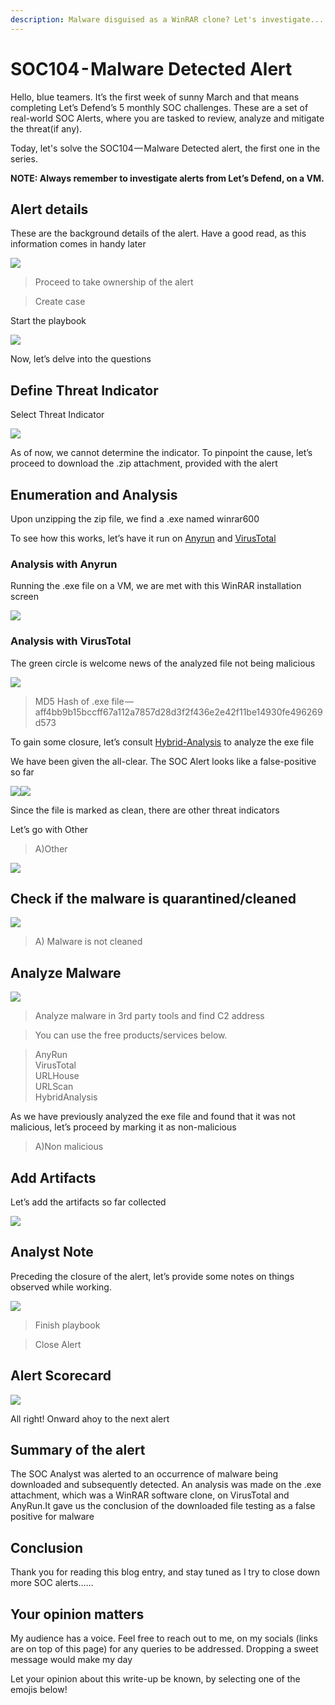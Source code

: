 ```yaml
---
description: Malware disguised as a WinRAR clone? Let's investigate....
---
```


# SOC104 - Malware Detected Alert

Hello, blue teamers. It’s the first week of sunny March and that means completing Let’s Defend’s 5 monthly SOC challenges. These are a set of real-world SOC Alerts, where you are tasked to review, analyze and mitigate the threat(if any).&#x20;

Today, let's solve the SOC104 — Malware Detected alert, the first one in the series.

**NOTE: Always remember to investigate alerts from Let’s Defend, on a VM.**

## Alert details

These are the background details of the alert. Have a good read, as this information comes in handy later

&#x20;                                              ![](https://cdn-images-1.medium.com/max/1000/1\*2KhThruCKWycFTz6pNES7w.jpeg)

> Proceed to take ownership of the alert

> Create case

Start the playbook

&#x20;                                            ![](https://cdn-images-1.medium.com/max/1000/1\*9lqhaKyC0JJAQrfxXEhTXg.jpeg)

Now, let’s delve into the questions

## Define Threat Indicator

Select Threat Indicator

&#x20;                                                   ![](https://cdn-images-1.medium.com/max/1000/1\*eaQg2nKNHRSvmSPqwa9u9Q.jpeg)

As of now, we cannot determine the indicator. To pinpoint the cause, let’s proceed to download the .zip attachment, provided with the alert

## Enumeration and Analysis

Upon unzipping the zip file, we find a .exe named winrar600

To see how this works, let’s have it run on [Anyrun](https://any.run) and [VirusTotal](https://www.virustotal.com/gui/home/upload)

### **Analysis with Anyrun**

Running the .exe file on a VM, we are met with this WinRAR installation screen

&#x20;                                              ![](https://cdn-images-1.medium.com/max/1000/1\*QBLIuR-1OXf8FXO\_eF6jUw.jpeg)

### **Analysis with VirusTotal**

The green circle is welcome news of the analyzed file not being malicious

&#x20;                                               ![](https://cdn-images-1.medium.com/max/1000/1\*OwTUR7Jke7FxqzAWzsVjhw.jpeg)

> MD5 Hash of .exe file — aff4bb9b15bccff67a112a7857d28d3f2f436e2e42f11be14930fe496269d573

To gain some closure, let’s consult [Hybrid-Analysis](https://www.hybrid-analysis.com) to analyze the exe file

We have been given the all-clear. The SOC Alert looks like a false-positive so far

![](https://cdn-images-1.medium.com/max/750/1\*xnu-Jko2xsTctcpPgKKaYQ.jpeg)![](https://cdn-images-1.medium.com/max/1000/1\*7c551LIx2A40kh6hfg7G2Q.jpeg)

Since the file is marked as clean, there are other threat indicators

Let’s go with Other

> A)Other

&#x20;                                                   ![](https://cdn-images-1.medium.com/max/1000/1\*Tlfh-1OR6olDGOAHv17mMQ.jpeg)

## Check if the malware is quarantined/cleaned

&#x20;                                                      ![](https://cdn-images-1.medium.com/max/1000/1\*nitmVtGBydZ1gDnrlp00QQ.jpeg)

> A) Malware is not cleaned

## Analyze Malware

&#x20;                                                       ![](https://cdn-images-1.medium.com/max/1000/1\*M3s2ydZivkEtoPiHlQWV3Q.jpeg)

> Analyze malware in 3rd party tools and find C2 address

> You can use the free products/services below.

> AnyRun\
> VirusTotal\
> URLHouse\
> URLScan\
> HybridAnalysis

As we have previously analyzed the exe file and found that it was not malicious, let’s proceed by marking it as non-malicious

> A)Non malicious

## Add Artifacts

Let’s add the artifacts so far collected

&#x20;                                                    ![](https://cdn-images-1.medium.com/max/1000/1\*HWSdP93NnlEfJtW4bWtGoA.jpeg)

## Analyst Note

Preceding the closure of the alert, let’s provide some notes on things observed while working.

&#x20;                                                      ![](https://cdn-images-1.medium.com/max/1000/1\*h\_XJX1m4Gqz74Ez4xA78VA.jpeg)

> Finish playbook

> Close Alert

## Alert Scorecard

&#x20;                                                         ![](https://cdn-images-1.medium.com/max/1000/1\*WI23o9Ne-YqO7X70Y\_VDdw.jpeg)

All right! Onward ahoy to the next alert

## Summary of the alert

The SOC Analyst was alerted to an occurrence of malware being downloaded and subsequently detected. An analysis was made on the .exe attachment, which was a WinRAR software clone, on VirusTotal and AnyRun.It gave us the conclusion of the downloaded file testing as a false positive for malware

## Conclusion

Thank you for reading this blog entry, and stay tuned as I try to close down more SOC alerts……

## Your opinion matters

My audience has a voice. Feel free to reach out to me, on my socials (links are on top of this page) for any queries to be addressed. Dropping a sweet message would make my day

Let your opinion about this write-up be known, by selecting one of the emojis below!
